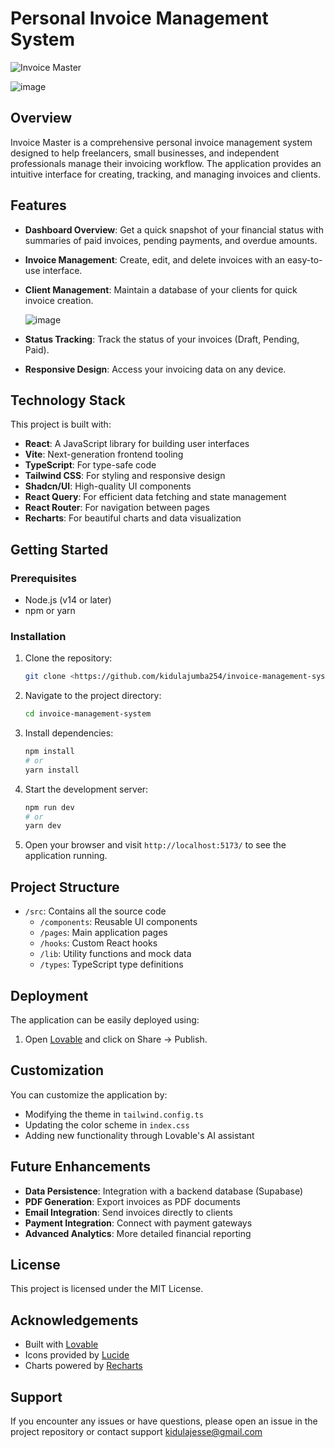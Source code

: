 
#  Personal Invoice Management System

![Invoice Master](public/background.png)

![image](https://github.com/user-attachments/assets/5eb43586-bb10-4330-a613-c316d448bea3)


## Overview

Invoice Master is a comprehensive personal invoice management system designed to help freelancers, small businesses, and independent professionals manage their invoicing workflow. The application provides an intuitive interface for creating, tracking, and managing invoices and clients.

## Features

- **Dashboard Overview**: Get a quick snapshot of your financial status with summaries of paid invoices, pending payments, and overdue amounts.
- **Invoice Management**: Create, edit, and delete invoices with an easy-to-use interface.
- **Client Management**: Maintain a database of your clients for quick invoice creation.

  ![image](https://github.com/user-attachments/assets/5b419ee5-0ade-41a2-96bf-406a93eade37)

- **Status Tracking**: Track the status of your invoices (Draft, Pending, Paid).
- **Responsive Design**: Access your invoicing data on any device.

## Technology Stack

This project is built with:

- **React**: A JavaScript library for building user interfaces
- **Vite**: Next-generation frontend tooling
- **TypeScript**: For type-safe code
- **Tailwind CSS**: For styling and responsive design
- **Shadcn/UI**: High-quality UI components
- **React Query**: For efficient data fetching and state management
- **React Router**: For navigation between pages
- **Recharts**: For beautiful charts and data visualization

## Getting Started

### Prerequisites

- Node.js (v14 or later)
- npm or yarn

### Installation

1. Clone the repository:
   ```sh
   git clone <https://github.com/kidulajumba254/invoice-management-system.git>
   ```

2. Navigate to the project directory:
   ```sh
   cd invoice-management-system
   ```

3. Install dependencies:
   ```sh
   npm install
   # or
   yarn install
   ```

4. Start the development server:
   ```sh
   npm run dev
   # or
   yarn dev
   ```

5. Open your browser and visit `http://localhost:5173/` to see the application running.

## Project Structure

- `/src`: Contains all the source code
  - `/components`: Reusable UI components
  - `/pages`: Main application pages
  - `/hooks`: Custom React hooks
  - `/lib`: Utility functions and mock data
  - `/types`: TypeScript type definitions

## Deployment

The application can be easily deployed using:

1. Open [Lovable](https://lovable.dev/projects/6a6c438e-00b7-4f07-894d-d8567dbfbf65) and click on Share -> Publish.

## Customization

You can customize the application by:

- Modifying the theme in `tailwind.config.ts`
- Updating the color scheme in `index.css`
- Adding new functionality through Lovable's AI assistant

## Future Enhancements

- **Data Persistence**: Integration with a backend database (Supabase)
- **PDF Generation**: Export invoices as PDF documents
- **Email Integration**: Send invoices directly to clients
- **Payment Integration**: Connect with payment gateways
- **Advanced Analytics**: More detailed financial reporting

## License

This project is licensed under the MIT License.

## Acknowledgements

- Built with [Lovable](https://lovable.dev/)
- Icons provided by [Lucide](https://lucide.dev/)
- Charts powered by [Recharts](https://recharts.org/)

## Support

If you encounter any issues or have questions, please open an issue in the project repository or contact support kidulajesse@gmail.com
